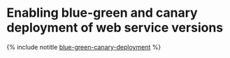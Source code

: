 # Enabling blue-green and canary deployment of web service versions

{% include notitle [blue-green-canary-deployment](../../blue-green-canary-deployment.md) %}